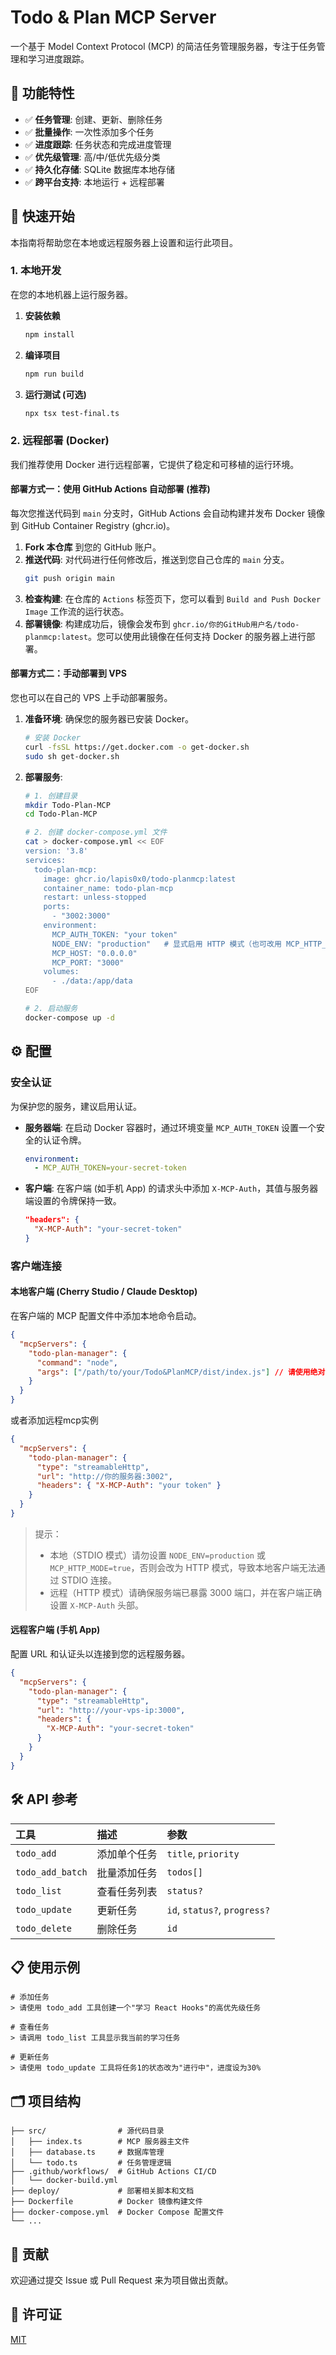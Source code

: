 # Todo & Plan MCP Server

一个基于 Model Context Protocol (MCP) 的简洁任务管理服务器，专注于任务管理和学习进度跟踪。

## 🌟 功能特性

- ✅ **任务管理**: 创建、更新、删除任务
- ✅ **批量操作**: 一次性添加多个任务
- ✅ **进度跟踪**: 任务状态和完成进度管理
- ✅ **优先级管理**: 高/中/低优先级分类
- ✅ **持久化存储**: SQLite 数据库本地存储
- ✅ **跨平台支持**: 本地运行 + 远程部署

## 🚀 快速开始

本指南将帮助您在本地或远程服务器上设置和运行此项目。

### 1. 本地开发

在您的本地机器上运行服务器。

1.  **安装依赖**
    ```bash
    npm install
    ```

2.  **编译项目**
    ```bash
    npm run build
    ```

3.  **运行测试 (可选)**
    ```bash
    npx tsx test-final.ts
    ```

### 2. 远程部署 (Docker)

我们推荐使用 Docker 进行远程部署，它提供了稳定和可移植的运行环境。

#### 部署方式一：使用 GitHub Actions 自动部署 (推荐)

每次您推送代码到 `main` 分支时，GitHub Actions 会自动构建并发布 Docker 镜像到 GitHub Container Registry (ghcr.io)。

1.  **Fork 本仓库** 到您的 GitHub 账户。
2.  **推送代码**: 对代码进行任何修改后，推送到您自己仓库的 `main` 分支。
    ```bash
    git push origin main
    ```
3.  **检查构建**: 在仓库的 `Actions` 标签页下，您可以看到 `Build and Push Docker Image` 工作流的运行状态。
4.  **部署镜像**: 构建成功后，镜像会发布到 `ghcr.io/你的GitHub用户名/todo-planmcp:latest`。您可以使用此镜像在任何支持 Docker 的服务器上进行部署。

#### 部署方式二：手动部署到 VPS

您也可以在自己的 VPS 上手动部署服务。

1.  **准备环境**: 确保您的服务器已安装 Docker。
    ```bash
    # 安装 Docker
    curl -fsSL https://get.docker.com -o get-docker.sh
    sudo sh get-docker.sh
    ```

2.  **部署服务**:
    ```bash
    # 1. 创建目录
    mkdir Todo-Plan-MCP
    cd Todo-Plan-MCP
    
    # 2. 创建 docker-compose.yml 文件
    cat > docker-compose.yml << EOF
    version: '3.8'
    services:
      todo-plan-mcp:
        image: ghcr.io/lapis0x0/todo-planmcp:latest
        container_name: todo-plan-mcp
        restart: unless-stopped
        ports:
          - "3002:3000"
        environment:
          MCP_AUTH_TOKEN: "your token"
          NODE_ENV: "production"   # 显式启用 HTTP 模式（也可改用 MCP_HTTP_MODE=true）
          MCP_HOST: "0.0.0.0"
          MCP_PORT: "3000"
        volumes:
          - ./data:/app/data
    EOF

    # 2. 启动服务
    docker-compose up -d
    ```

## ⚙️ 配置

### 安全认证

为保护您的服务，建议启用认证。

-   **服务器端**: 在启动 Docker 容器时，通过环境变量 `MCP_AUTH_TOKEN` 设置一个安全的认证令牌。
    ```yaml
    environment:
      - MCP_AUTH_TOKEN=your-secret-token
    ```
-   **客户端**: 在客户端 (如手机 App) 的请求头中添加 `X-MCP-Auth`，其值与服务器端设置的令牌保持一致。
    ```json
    "headers": {
      "X-MCP-Auth": "your-secret-token"
    }
    ```

### 客户端连接

#### 本地客户端 (Cherry Studio / Claude Desktop)

在客户端的 MCP 配置文件中添加本地命令启动。

```json
{
  "mcpServers": {
    "todo-plan-manager": {
      "command": "node",
      "args": ["/path/to/your/Todo&PlanMCP/dist/index.js"] // 请使用绝对路径（本地以 STDIO 模式运行，不要设置 NODE_ENV=production）
    }
  }
}
```

或者添加远程mcp实例

```json
{
  "mcpServers": {
    "todo-plan-manager": {
      "type": "streamableHttp",
      "url": "http://你的服务器:3002",
      "headers": { "X-MCP-Auth": "your token" }
    }
  }
}
```

> 提示：
> - 本地（STDIO 模式）请勿设置 `NODE_ENV=production` 或 `MCP_HTTP_MODE=true`，否则会改为 HTTP 模式，导致本地客户端无法通过 STDIO 连接。
> - 远程（HTTP 模式）请确保服务端已暴露 3000 端口，并在客户端正确设置 `X-MCP-Auth` 头部。

#### 远程客户端 (手机 App)

配置 URL 和认证头以连接到您的远程服务器。

```json
{
  "mcpServers": {
    "todo-plan-manager": {
      "type": "streamableHttp",
      "url": "http://your-vps-ip:3000",
      "headers": {
        "X-MCP-Auth": "your-secret-token"
      }
    }
  }
}
```

## 🛠️ API 参考

| 工具 | 描述 | 参数 |
| :--- | :--- | :--- |
| `todo_add` | 添加单个任务 | `title`, `priority` |
| `todo_add_batch` | 批量添加任务 | `todos[]` |
| `todo_list` | 查看任务列表 | `status?` |
| `todo_update` | 更新任务 | `id`, `status?`, `progress?` |
| `todo_delete` | 删除任务 | `id` |

## 📋 使用示例

```
# 添加任务
> 请使用 todo_add 工具创建一个"学习 React Hooks"的高优先级任务

# 查看任务
> 请调用 todo_list 工具显示我当前的学习任务

# 更新任务
> 请使用 todo_update 工具将任务1的状态改为"进行中"，进度设为30%
```

## 🗂️ 项目结构

```
├── src/                # 源代码目录
│   ├── index.ts        # MCP 服务器主文件
│   ├── database.ts     # 数据库管理
│   └── todo.ts         # 任务管理逻辑
├── .github/workflows/  # GitHub Actions CI/CD
│   └── docker-build.yml
├── deploy/             # 部署相关脚本和文档
├── Dockerfile          # Docker 镜像构建文件
├── docker-compose.yml  # Docker Compose 配置文件
└── ...
```

## 🤝 贡献

欢迎通过提交 Issue 或 Pull Request 来为项目做出贡献。

## 📄 许可证

[MIT](LICENSE)
